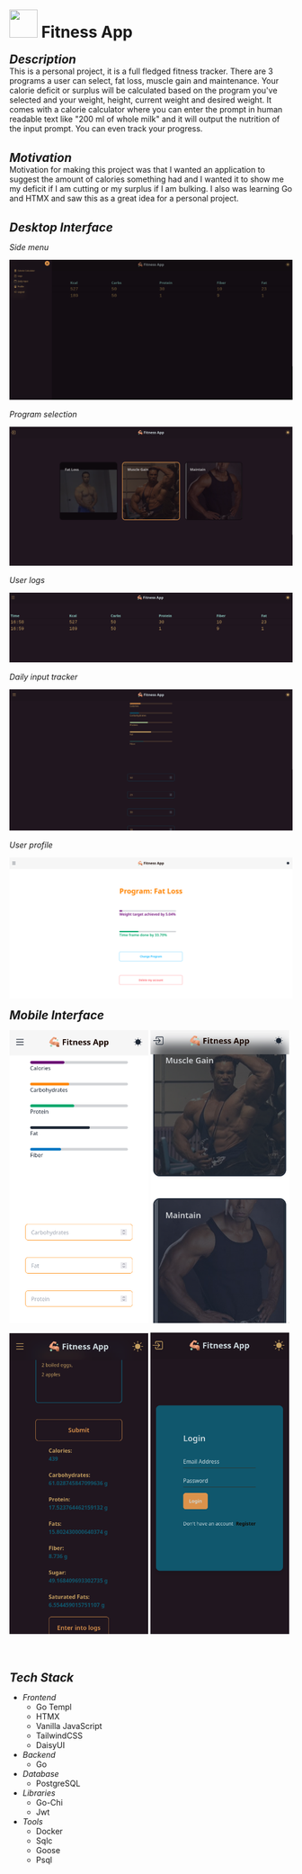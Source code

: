 # <img src="https://img.icons8.com/?size=512&id=X3XGYoBQVt1Q&format=png" width="50" height="50"/> Fitness App

<b style="font-size:1.5em;"><i>Description</i></b>\
This is a personal project, it is a full fledged fitness tracker. There are 3 programs a user can select, fat loss, muscle gain and maintenance. Your calorie
deficit or surplus will be calculated based on the program you've selected and your weight, height, current weight and desired weight. It comes with a 
calorie calculator where you can enter the prompt in human readable text like "200 ml of whole milk" and it will output the nutrition of the input prompt.
You can even track your progress.
<br>
<br>

<b style="font-size:1.5em;"><i>Motivation</i></b>\
Motivation for making this project was that I wanted an application to suggest the amount of calories something had and I wanted it to show me my deficit
if I am cutting or my surplus if I am bulking. I also was learning Go and HTMX and saw this as a great idea for a personal project.
<br>
<br>

<b style="font-size:1.5em;"><i>Desktop Interface</i></b>

*Side menu*

<img src="./screenshots/Screenshot from 2024-06-03 17-00-23.png" /> 

*Program selection*

<img src="./screenshots/Screenshot from 2024-06-03 16-56-39.png" /> 

*User logs*

<img src="./screenshots/Screenshot from 2024-06-03 17-00-07.png" /> 

*Daily input tracker*

<img src="./screenshots/Screenshot from 2024-06-03 16-58-50.png" /> 

*User profile*

<img src="./screenshots/Screenshot from 2024-06-03 16-59-09.png" /> 

<b style="font-size:1.5em;"><i>Mobile Interface</i></b>

<p float="left">
    <img src="./screenshots/Screenshot from 2024-06-06 12-52-14.png" width="49%"/> 
    <img src="./screenshots/Screenshot from 2024-06-06 12-50-27.png" width="49%"/>
</p>

<p float="left">
    <img src="./screenshots/Screenshot from 2024-06-11 15-31-33.png" width="49%"/> 
    <img src="./screenshots/Screenshot from 2024-06-11 15-30-07.png" width="49%"/>
</p>
<br>
<br>

<b style="font-size:1.5em;"><i>Tech Stack</i></b>
+ *Frontend*
     - Go Templ
     - HTMX
     - Vanilla JavaScript
     - TailwindCSS
     - DaisyUI
+ *Backend*
     - Go
+ *Database*
     - PostgreSQL
+ *Libraries*
     - Go-Chi
     - Jwt
+ *Tools*
     - Docker
     - Sqlc
     - Goose
     - Psql
